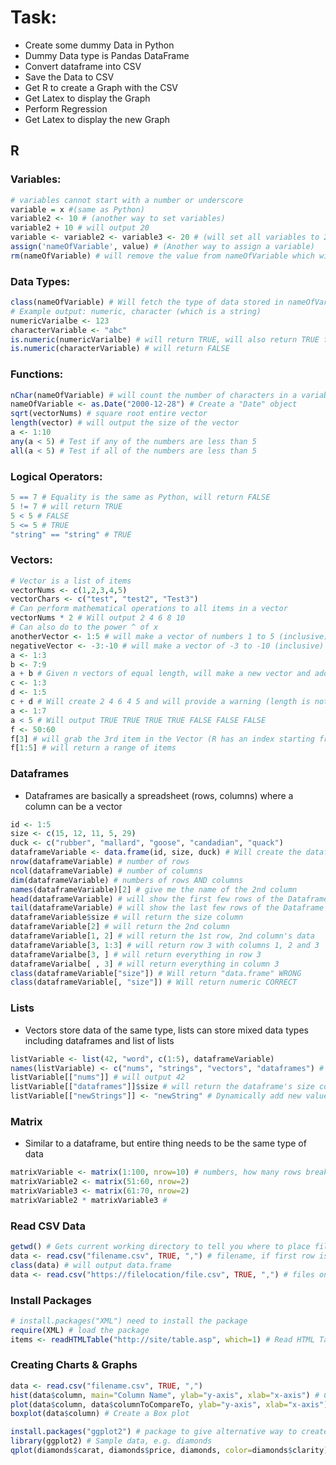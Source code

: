 # Task:

* Create some dummy Data in Python
* Dummy Data type is Pandas DataFrame
* Convert dataframe into CSV
* Save the Data to CSV
* Get R to create a Graph with the CSV
* Get Latex to display the Graph
* Perform Regression
* Get Latex to display the new Graph

## R

### Variables:
```r
# variables cannot start with a number or underscore
variable = x #(same as Python)
variable2 <- 10 # (another way to set variables)
variable2 + 10 # will output 20
variable <- variable2 <- variable3 <- 20 # (will set all variables to 20)
assign('nameOfVariable', value) # (Another way to assign a variable)
rm(nameOfVariable) # will remove the value from nameOfVariable which will also remove it from memory
```

### Data Types:
```r
class(nameOfVariable) # Will fetch the type of data stored in nameOfVariable
# Example output: numeric, character (which is a string)
numericVarialbe <- 123
characterVariable <- "abc"
is.numeric(numericVarialbe) # will return TRUE, will also return TRUE for typical doubles/floats
is.numeric(characterVariable) # will return FALSE
```

### Functions:
```r
nChar(nameOfVariable) # will count the number of characters in a variable [SPACE IS COUNTED]
nameOfVariable <- as.Date("2000-12-28") # Create a "Date" object
sqrt(vectorNums) # square root entire vector
length(vector) # will output the size of the vector
a <- 1:10
any(a < 5) # Test if any of the numbers are less than 5
all(a < 5) # Test if all of the numbers are less than 5
```

### Logical Operators:
```r
5 == 7 # Equality is the same as Python, will return FALSE
5 != 7 # will return TRUE
5 < 5 # FALSE
5 <= 5 # TRUE
"string" == "string" # TRUE
```

### Vectors:
```r
# Vector is a list of items
vectorNums <- c(1,2,3,4,5)
vectorChars <- c("test", "test2", "Test3")
# Can perform mathematical operations to all items in a vector
vectorNums * 2 # Will output 2 4 6 8 10
# Can also do to the power ^ of x
anotherVector <- 1:5 # will make a vector of numbers 1 to 5 (inclusive)
negativeVector <- -3:-10 # will make a vector of -3 to -10 (inclusive)
a <- 1:3
b <- 7:9
a + b # Given n vectors of equal length, will make a new vector and add each item at each index
c <- 1:3
d <- 1:5
c + d # Will create 2 4 6 4 5 and will provide a warning (length is not a multiple of the other)
a <- 1:7
a < 5 # Will output TRUE TRUE TRUE TRUE FALSE FALSE FALSE
f <- 50:60
f[3] # will grab the 3rd item in the Vector (R has an index starting from 1)
f[1:5] # will return a range of items
```

### Dataframes

* Dataframes are basically a spreadsheet (rows, columns) where a column can be a vector
```r
id <- 1:5
size <- c(15, 12, 11, 5, 29)
duck <- c("rubber", "mallard", "goose", "candadian", "quack")
dataframeVariable <- data.frame(id, size, duck) # Will create the dataframe
nrow(dataframeVariable) # number of rows
ncol(dataframeVariable) # number of columns
dim(dataframeVariable) # numbers of rows AND columns
names(dataframeVariable)[2] # give me the name of the 2nd column
head(dataframeVariable) # will show the first few rows of the Dataframe
tail(dataframeVariable) # will show the last few rows of the Dataframe
dataframeVariable$size # will return the size column
dataframeVariable[2] # will return the 2nd column
dataframeVariable[1, 2] # will return the 1st row, 2nd column's data
dataframeVariable[3, 1:3] # will return row 3 with columns 1, 2 and 3
dataframeVarialbe[3, ] # will return everything in row 3
dataframeVarialbe[ , 3] # will return everything in column 3
class(dataframeVariable["size"]) # Will return "data.frame" WRONG
class(dataframeVariable[, "size"]) # Will return numeric CORRECT
```

### Lists

* Vectors store data of the same type, lists can store mixed data types including dataframes and list of lists
```r
listVariable <- list(42, "word", c(1:5), dataframeVariable)
names(listVariable) <- c("nums", "strings", "vectors", "dataframes") # will assign keys to the list
listVariable[["nums"]] # will output 42
listVariable[["dataframes"]]$size # will return the dataframe's size column
listVariable[["newStrings"]] <- "newString" # Dynamically add new value to List
```

### Matrix

* Similar to a dataframe, but entire thing needs to be the same type of data
```r
matrixVariable <- matrix(1:100, nrow=10) # numbers, how many rows break the list into
matrixVariable2 <- matrix(51:60, nrow=2)
matrixVariable3 <- matrix(61:70, nrow=2)
matrixVariable2 * matrixVariable3 # 
```

### Read CSV Data

```r
getwd() # Gets current working directory to tell you where to place files
data <- read.csv("filename.csv", TRUE, ",") # filename, if first row is name of columns put TRUE, if not, FALSE, last arg is the delimitter
class(data) # will output data.frame
data <- read.csv("https://filelocation/file.csv", TRUE, ",") # files on the internet also work
```

### Install Packages

```r
# install.packages("XML") need to install the package
require(XML) # load the package
items <- readHTMLTable("http://site/table.asp", which=1) # Read HTML Table into dataframe, 1st arg: URL, 2nd arg: which table, the 1st,2nd or 3rd on the website
```

### Creating Charts & Graphs

```r
data <- read.csv("filename.csv", TRUE, ",") 
hist(data$column, main="Column Name", ylab="y-axis", xlab="x-axis") # Create a histogram
plot(data$column, data$columnToCompareTo, ylab="y-axis", xlab="x-axis") # Create a scatter plot
boxplot(data$column) # Create a Box plot
```

```r
install.packages("ggplot2") # package to give alternative way to create graphs
library(ggplot2) # Sample data, e.g. diamonds
qplot(diamonds$carat, diamonds$price, diamonds, color=diamonds$clarity)
```



